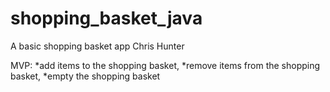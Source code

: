 # shopping_basket_java

A basic shopping basket app
Chris Hunter

MVP:
*add items to the shopping basket,
*remove items from the shopping basket,
*empty the shopping basket
